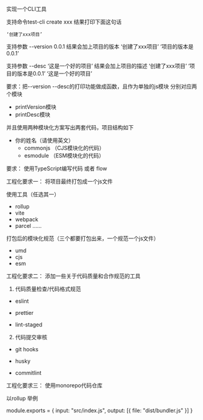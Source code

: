 实现一个CLI工具

支持命令test-cli create xxx
结果打印下面这句话

    ‘创建了xxx项目’

支持参数 --version 0.0.1
结果会加上项目的版本
    ‘创建了xxx项目’
    ‘项目的版本是0.0.1’

支持参数 --desc ‘这是一个好的项目’
结果会加上项目的描述
    ‘创建了xxx项目’
    ‘项目的版本是0.0.1’
    ‘这是一个好的项目’


要求：把--version --desc的打印功能做成函数，且作为单独的js模块
分别对应两个模块
- printVersion模块
- printDesc模块

并且使用两种模块化方案写出两套代码，项目结构如下
- 你的姓名（请使用英文）
    - commonjs （CJS模块化的代码）
    - esmodule （ESM模块化的代码）


要求：
    使用TypeScript编写代码 或者 flow

工程化要求一：
    将项目最终打包成一个js文件

使用工具（任选其一）
- rollup
- vite
- webpack
- parcel
……

打包后的模块化规范（三个都要打包出来，一个规范一个js文件）
- umd
- cjs
- esm

工程化要求二：
添加一些关于代码质量和合作规范的工具

1. 代码质量检查/代码格式规范
- eslint

- prettier

- lint-staged

2. 代码提交审核
- git hooks

- husky
- commitlint

工程化要求三：
    使用monorepo代码仓库



以rollup 举例

module.exports = {
    input: "src/index.js",
    output: [{
            file: "dist/bundler.js"
        }]
}







